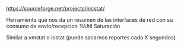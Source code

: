 https://sourceforge.net/projects/nicstat/

Herramienta que nos da un resumen de las interfaces de red con su consumo de envio/recepcion
%Util
Saturación

Similar a vmstat o iostat (puede sacarnos reportes cada X segundos)
